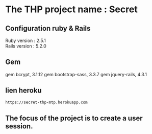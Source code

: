 # The THP project name : Secret

## Configuration ruby & Rails

Ruby version : 2.5.1
<br>
Rails version : 5.2.0

## Gem

gem bcrypt, 3.1.12
gem bootstrap-sass, 3.3.7
gem jquery-rails, 4.3.1

## lien heroku 

```sh
https://secret-thp-mtp.herokuapp.com
```

## The focus of the project is to create a user session. 

